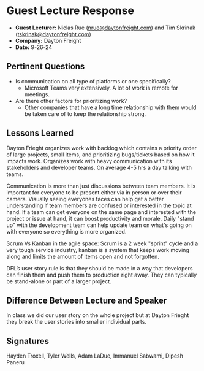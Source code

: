 # Guest Lecture Response
* **Guest Lecturer:** Niclas Rue (nrue@daytonfreight.com) and Tim Skrinak (tskrinak@daytonfreight.com)
* **Company:** Dayton Freight
* **Date:** 9-26-24

## Pertinent Questions
* Is communication on all type of platforms or one specifically?
  - Microsoft Teams very extensively. A lot of work is remote for meetings.
* Are there other factors for prioritizing work?
  - Other companies that have a long time relationship with them would be taken care of to keep the relationship strong.

## Lessons Learned
Dayton Frieght organizes work with backlog which contains a priority order of large projects, small items, and prioritizing bugs/tickets based on how it impacts work. Organizes work with heavy communication with its stakeholders and developer teams.  On average 4-5 hrs a day talking with teams.

Communication is more than just discussions between team members. It is important for everyone to be present either via in person or over their camera. Visually seeing everyones faces can help get a better understanding if team members are confused or interested in the topic at hand. If a team can get everyone on the same page and interested with the project or issue at hand, it can boost productivity and morale. Daily "stand up" with the development team can help update team on what's going on with everyone so everything is more organized.

Scrum Vs Kanban in the agile space:
 Scrum is a 2 week "sprint" cycle and a very tough service industry, kanban is a system that keeps work moving along and limits the amount of items open and not forgotten.

DFL’s user story rule is that they should be made in a way that developers can finish them and push them to production right away. They can typically be stand-alone or part of a larger project.

## Difference Between Lecture and Speaker
In class we did our user story on the whole project but at Dayton Frieght they break the user stories into smaller individual parts.


## Signatures
Hayden Troxell, Tyler Wells, Adam LaDue, Immanuel Sabwami, Dipesh Paneru

